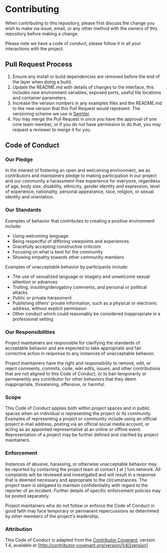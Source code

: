 # Contributing

When contributing to this repository, please first discuss the change you wish to make via issue,
email, or any other method with the owners of this repository before making a change.

Please note we have a code of conduct, please follow it in all your interactions with the project.

## Pull Request Process

1. Ensure any install or build dependencies are removed before the end of the layer when doing a build.
2. Update the README.md with details of changes to the interface, this includes new environment variables, exposed ports, useful file locations and container parameters.
3. Increase the version numbers in any examples files and the README.md to the new version that this Pull Request would represent. The versioning scheme we use is [SemVer](http://semver.org/).
4. You may merge the Pull Request in once you have the approval of one core team member, or if you  do not have permission to do that, you may request a reviewer to merge it for you.

## Code of Conduct

### Our Pledge

In the interest of fostering an open and welcoming environment, we as contributors and maintainers pledge to making participation in our project and
our community a harassment-free experience for everyone, regardless of age, body size, disability, ethnicity, gender identity and expression, level of experience,
nationality, personal appearance, race, religion, or sexual identity and orientation.

### Our Standards

Examples of behavior that contributes to creating a positive environment
include:

* Using welcoming language
* Being respectful of differing viewpoints and experiences
* Gracefully accepting constructive criticism
* Focusing on what is best for the community
* Showing empathy towards other community members

Examples of unacceptable behavior by participants include:

* The use of sexualized language or imagery and unwelcome sexual attention or advances
* Trolling, insulting/derogatory comments, and personal or political attacks
* Public or private harassment
* Publishing others' private information, such as a physical or electronic address, without explicit permission
* Other conduct which could reasonably be considered inappropriate in a professional setting

### Our Responsibilities

Project maintainers are responsible for clarifying the standards of acceptable behavior and are expected to take appropriate and fair corrective action in
response to any instances of unacceptable behavior.

Project maintainers have the right and responsibility to remove, edit, or reject comments, commits, code, wiki edits, issues, and other contributions
that are not aligned to this Code of Conduct, or to ban temporarily or permanently any contributor for other behaviors that they deem inappropriate,
threatening, offensive, or harmful.

### Scope

This Code of Conduct applies both within project spaces and in public spaces when an individual is representing the project or its community.
Examples of representing a project or community include using an official project e-mail address, posting via an official social media account, or acting as an appointed
representative at an online or offline event.
Representation of a project may be further defined and clarified by project maintainers.

### Enforcement

Instances of abusive, harassing, or otherwise unacceptable behavior may be reported by contacting the project team at contact [ at ] lum.network.
All complaints will be reviewed and investigated and will result in a response that is deemed necessary and appropriate to the circumstances.
The project team is obligated to maintain confidentiality with regard to the reporter of an incident.
Further details of specific enforcement policies may be posted separately.

Project maintainers who do not follow or enforce the Code of Conduct in good faith may face temporary or permanent repercussions as determined by other
members of the project's leadership.

### Attribution

This Code of Conduct is adapted from the [Contributor Covenant][homepage], version 1.4, available at [http://contributor-covenant.org/version/1/4][version]

[homepage]: http://contributor-covenant.org
[version]: http://contributor-covenant.org/version/1/4/